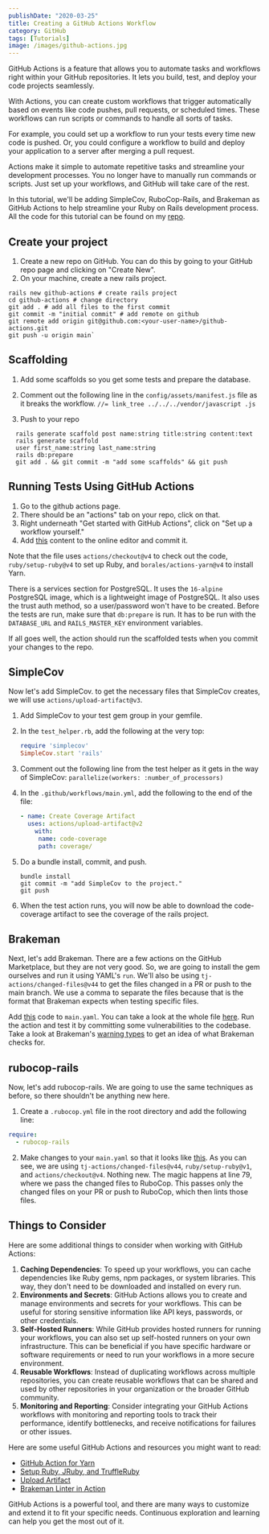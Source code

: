 ```yaml
---
publishDate: "2020-03-25"
title: Creating a GitHub Actions Workflow
category: GitHub
tags: [Tutorials]
image: /images/github-actions.jpg
---
```


GitHub Actions is a feature that allows you to automate tasks and workflows right within your GitHub repositories. It lets you build, test, and deploy your code projects seamlessly.

With Actions, you can create custom workflows that trigger automatically based on events like code pushes, pull requests, or scheduled times. These workflows can run scripts or commands to handle all sorts of tasks.

For example, you could set up a workflow to run your tests every time new code is pushed. Or, you could configure a workflow to build and deploy your application to a server after merging a pull request.

Actions make it simple to automate repetitive tasks and streamline your development processes. You no longer have to manually run commands or scripts. Just set up your workflows, and GitHub will take care of the rest.

In this tutorial, we'll be adding SimpleCov, RuboCop-Rails, and Brakeman as GitHub Actions to help streamline your Ruby on Rails development process. All the code for this tutorial can be found on my [repo](https://github.com/tacit7/github-actions).

## Create your project

1. Create a new repo on GitHub. You can do this by going to your GitHub repo page and clicking on "Create New".
2. On your machine, create a new rails project.

```shell
rails new github-actions # create rails project
cd github-actions # change directory
git add . # add all files to the first commit
git commit -m "initial commit" # add remote on github
git remote add origin git@github.com:<your-user-name>/github-actions.git
git push -u origin main`
```
## Scaffolding

1. Add some scaffolds so you get some tests and prepare the database.
2. Comment out the following line in the `config/assets/manifest.js` file as it breaks the workflow.
  `//= link_tree ../../../vendor/javascript .js`

3. Push to your repo

```shell
  rails generate scaffold post name:string title:string content:text
  rails generate scaffold
  user first_name:string last_name:string
  rails db:prepare
  git add . && git commit -m "add some scaffolds" && git push

```

## Running Tests Using GitHub Actions

1. Go to the github actions page.
2. There should be an "actions" tab on your repo, click on that.
3. Right underneath "Get started with GitHub Actions", click on "Set up a workflow yourself."
4. Add [this](https://github.com/tacit7/github-actions/blob/c0305cbc9e26cf989d3e2121247871888c791765/.github/workflows/main.yml) content to the online editor and commit it.

Note that the file uses `actions/checkout@v4` to check out the code, `ruby/setup-ruby@v4` to set up Ruby, and `borales/actions-yarn@v4` to install Yarn.

There is a services section for PostgreSQL. It uses the `16-alpine` PostgreSQL image, which is a lightweight image of PostgreSQL. It also uses the trust auth method, so a user/password won't have to be created. Before the tests are run, make sure that `db:prepare` is run. It has to be run with the `DATABASE_URL` and `RAILS_MASTER_KEY` environment variables.

If all goes well, the action should run the scaffolded tests when you commit your changes to the repo.

## SimpleCov

Now let's add SimpleCov. to get the necessary files that SimpleCov creates, we will use `actions/upload-artifact@v3`.

1. Add SimpleCov to your test gem group in your gemfile.
2. In the `test_helper.rb`, add the following at the very top:
   ```ruby
   require 'simplecov'
   SimpleCov.start 'rails'
   ```
3. Comment out the following line from the test helper as it gets in the way of SimpleCov: `parallelize(workers: :number_of_processors)`

4. In the `.github/workflows/main.yml`, add the following to the end of the file:
   ```yaml
   - name: Create Coverage Artifact
     uses: actions/upload-artifact@v2
       with:
        name: code-coverage
        path: coverage/
   ```
5. Do a bundle install, commit, and push.

   ```shell
   bundle install
   git commit -m "add SimpleCov to the project."
   git push
   ```

6. When the test action runs, you will now be able to download the code-coverage artifact to see the coverage of the rails project.

## Brakeman

Next, let's add Brakeman. There are a few actions on the GitHub Marketplace, but they are not very good. So, we are going to install the gem ourselves and run it using YAML's `run`. We'll also be using `tj-actions/changed-files@v44` to get the files changed in a PR or push to the main branch. We use a comma to separate the files because that is the format that Brakeman expects when testing specific files.

Add [this](https://github.com/tacit7/github-actions/commit/79296868f67a68c4cfee919edcfe21ae75c14c72) code to `main.yaml`. You can take a look at the whole file [here](https://github.com/tacit7/github-actions/blob/79296868f67a68c4cfee919edcfe21ae75c14c72/.github/workflows/main.yml). Run the action and test it by committing some vulnerabilities to the codebase. Take a look at Brakeman's [warning types](https://brakemanscanner.org/docs/warning_types/) to get an idea of what Brakeman checks for.

## rubocop-rails

Now, let's add rubocop-rails. We are going to use the same techniques as before, so there shouldn't be anything new here.

1. Create a `.rubocop.yml` file in the root directory and add the following line:

```yaml
require:
  - rubocop-rails
```

2. Make changes to your `main.yaml` so that it looks like [this](https://github.com/tacit7/github-actions/commit/f821f7263511622fbf032d134fddc1e6e2be0559). As you can see, we are using `tj-actions/changed-files@v44`, `ruby/setup-ruby@v1`, and `actions/checkout@v4`. Nothing new. The magic happens at line 79, where we pass the changed files to RuboCop. This passes only the changed files on your PR or push to RuboCop, which then lints those files.

## Things to Consider

Here are some additional things to consider when working with GitHub Actions:

1. **Caching Dependencies**: To speed up your workflows, you can cache dependencies like Ruby gems, npm packages, or system libraries. This way, they don't need to be downloaded and installed on every run.
2. **Environments and Secrets**: GitHub Actions allows you to create and manage environments and secrets for your workflows. This can be useful for storing sensitive information like API keys, passwords, or other credentials.
3. **Self-Hosted Runners**: While GitHub provides hosted runners for running your workflows, you can also set up self-hosted runners on your own infrastructure. This can be beneficial if you have specific hardware or software requirements or need to run your workflows in a more secure environment.
4. **Reusable Workflows**: Instead of duplicating workflows across multiple repositories, you can create reusable workflows that can be shared and used by other repositories in your organization or the broader GitHub community.
5. **Monitoring and Reporting**: Consider integrating your GitHub Actions workflows with monitoring and reporting tools to track their performance, identify bottlenecks, and receive notifications for failures or other issues.

Here are some useful GitHub Actions and resources you might want to read:

- [GitHub Action for Yarn](https://github.com/marketplace/actions/github-action-for-yarn)
- [Setup Ruby, JRuby, and TruffleRuby](https://github.com/marketplace/actions/setup-ruby-jruby-and-truffleruby)
- [Upload Artifact](https://github.com/marketplace/actions/upload-artifact)
- [Brakeman Linter in Action](https://github.com/marketplace/actions/brakeman-linter-in-action)

GitHub Actions is a powerful tool, and there are many ways to customize and extend it to fit your specific needs. Continuous exploration and learning can help you get the most out of it.
